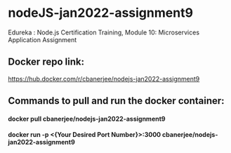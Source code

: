 # nodeJS-jan2022-assignment9
Edureka : Node.js Certification Training, Module 10: Microservices Application Assignment

## Docker repo link:
https://hub.docker.com/r/cbanerjee/nodejs-jan2022-assignment9

## Commands to pull and run the docker container:

#### docker pull cbanerjee/nodejs-jan2022-assignment9


#### docker run -p <{Your Desired Port Number}>:3000 cbanerjee/nodejs-jan2022-assignment9